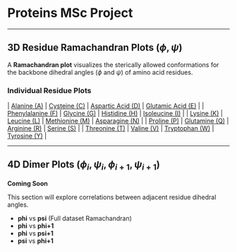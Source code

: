 # Proteins MSc Project

---

## 3D Residue Ramachandran Plots ($\phi, \psi$)

A **Ramachandran plot** visualizes the sterically allowed conformations for the backbone dihedral angles ($\phi$ and $\psi$) of amino acid residues.

### Individual Residue Plots

| [Alanine (A)](A_ramachandran.html) | [Cysteine (C)](C_ramachandran.html) | [Aspartic Acid (D)](D_ramachandran.html) | [Glutamic Acid (E)](E_ramachandran.html) |
| [Phenylalanine (F)](F_ramachandran.html) | [Glycine (G)](G_ramachandran.html) | [Histidine (H)](H_ramachandran.html) | [Isoleucine (I)](I_ramachandran.html) |
| [Lysine (K)](K_ramachandran.html) | [Leucine (L)](L_ramachandran.html) | [Methionine (M)](M_ramachandran.html) | [Asparagine (N)](N_ramachandran.html) |
| [Proline (P)](P_ramachandran.html) | [Glutamine (Q)](Q_ramachandran.html) | [Arginine (R)](R_ramachandran.html) | [Serine (S)](S_ramachandran.html) |
| [Threonine (T)](T_ramachandran.html) | [Valine (V)](V_ramachandran.html) | [Tryptophan (W)](W_ramachandran.html) | [Tyrosine (Y)](Y_ramachandran.html) |

---

## 4D Dimer Plots ($\phi_i, \psi_i, \phi_{i+1}, \psi_{i+1}$)

**Coming Soon**

This section will explore correlations between adjacent residue dihedral angles. 

* __phi__ vs __psi__ (Full dataset Ramachandran)
* __phi__ vs __phi+1__
* __phi__ vs __psi+1__
* __psi__ vs __phi+1__